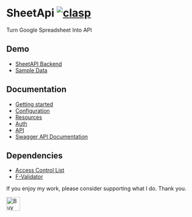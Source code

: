 # SheetApi [![clasp](https://img.shields.io/badge/built%20with-clasp-4285f4.svg)](https://github.com/google/clasp)

Turn Google Spreadsheet Into API

## Demo

- [SheetAPI Backend](https://rebrand.ly/sheetapi-demo)
- [Sample Data](https://drive.google.com/drive/u/0/folders/1RAEPtOVqywACIH55jsZfOxz51xRmN0kB)

## Documentation

- [Getting started](https://github.com/gslack-app/sheet-api/wiki)
- [Configuration](https://github.com/gslack-app/sheet-api/wiki/Configuration)
- [Resources](https://github.com/gslack-app/sheet-api/wiki/Resources)
- [Auth](https://github.com/gslack-app/sheet-api/wiki/Auth)
- [API](https://github.com/gslack-app/sheet-api/wiki/API)
- [Swagger API Documentation](https://github.com/gslack-app/sheet-api/wiki/Swagger)

## Dependencies

- [Access Control List](https://github.com/TechTeamer/acl)
- [F-Validator](https://github.com/FallenMax/f-validator)

If you enjoy my work, please consider supporting what I do. Thank you.

<a href='https://ko-fi.com/siquylee' target='_blank'><img height='36' style='border:0px;height:36px;' src='https://az743702.vo.msecnd.net/cdn/kofi2.png?v=0' border='0' alt='Buy Me a Coffee at ko-fi.com' /></a>